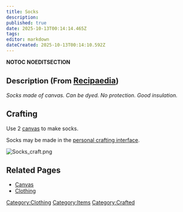 ```yaml
---
title: Socks
description: 
published: true
date: 2025-10-13T00:14:14.465Z
tags: 
editor: markdown
dateCreated: 2025-10-13T00:14:10.592Z
---
```


__NOTOC__ __NOEDITSECTION__

## <span style="font-size:20px;">Description (From </span>[Recipaedia](.. "wikilink")<span style="font-size:20px;">)</span>

*Socks made of canvas. Can be dyed. No protection. Good insulation.*

## Crafting

Use 2 [canvas](canvas "wikilink") to make socks. 

Socks may be made in the [personal crafting
interface](Crafting "wikilink"). 

![Socks_craft.png](Socks_craft.png "Socks_craft.png")

## Related Pages

  - [Canvas](Canvas "wikilink")
  - [Clothing](Clothing "wikilink")

[Category:Clothing](Category:Clothing "wikilink")
[Category:Items](Category:Items "wikilink")
[Category:Crafted](Category:Crafted "wikilink")